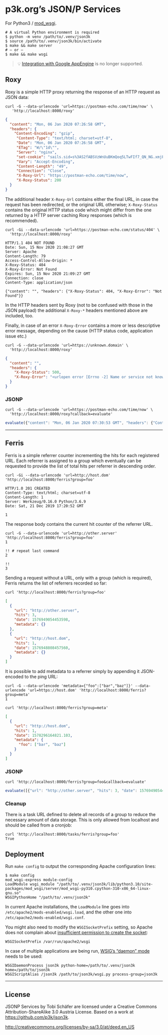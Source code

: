 # p3k.org’s JSON/P Services

For Python3 / [mod_wsgi](https://modwsgi.readthedocs.io).

```shell
# A virtual Python environment is required
$ python -m venv /path/to/.venv/json3k
$ source /path/to/.venv/json3k/bin/activate
$ make && make server
# — or —
$ make && make wsgi
```

> 💡 [Integration with Google AppEngine](https://github.com/p3k/json3k/tree/gae) is no longer supported.

## Roxy

Roxy is a simple HTTP proxy returning the response of an HTTP request as JSON data:

```shell
curl -G --data-urlencode 'url=https://postman-echo.com/time/now' \
   'http://localhost:8000/roxy'
```

```json
{
  "content": "Mon, 06 Jan 2020 07:26:58 GMT",
  "headers": {
    "Content-Encoding": "gzip",
     "Content-Type": "text/html; charset=utf-8",
     "Date": "Mon, 06 Jan 2020 07:26:58 GMT",
     "ETag": "W/\"1d\"",
     "Server": "nginx",
     "set-cookie": "sails.sid=s%3AS2fABSVzWnUuBKmQoq5LTwFIf7_QN_NG.xmjFxEuq5w2mVp9DLrknr6tNryVW4JnGO4u5N%2F8dk58; Path=/; HttpOnly",
     "Vary": "Accept-Encoding",
     "Content-Length": "49",
     "Connection": "Close",
     "X-Roxy-Url": "https://postman-echo.com/time/now",
     "X-Roxy-Status": 200
  }
}
```

The additional header `X-Roxy-Url` contains either the final URL, in case the request has been redirected, or the original URL otherwise; `X-Roxy-Status` contains the original HTTP status code which might differ from the one returned by a HTTP server caching Roxy responses (which is recommended).

```shell
curl -Gi --data-urlencode 'url=https://postman-echo.com/status/404' \
  'http://localhost:8000/roxy'
```

```plain
HTTP/1.1 404 NOT FOUND
Date: Sun, 15 Nov 2020 21:08:27 GMT
Server: Apache
Content-Length: 79
Access-Control-Allow-Origin: *
X-Roxy-Status: 404
X-Roxy-Error: Not Found
Expires: Sun, 15 Nov 2020 21:09:27 GMT
Connection: close
Content-Type: application/json

{"content": "", "headers": {"X-Roxy-Status": 404, "X-Roxy-Error": "Not Found"}}
```

In the HTTP headers sent by Roxy (not to be confused with those in the JSON payload) the additional `X-Roxy-*` headers mentioned above are included, too.

Finally, in case of an error `X-Roxy-Error` contains a more or less descriptive error message, depending on the cause (HTTP status code, application issue etc.)

```shell
curl -G --data-urlencode 'url=https://unknown.domain' \
  'http://localhost:8000/roxy'
```

```json
{
  "content": "",
  "headers": {
    "X-Roxy-Status": 500,
    "X-Roxy-Error": "<urlopen error [Errno -2] Name or service not known>"
  }
}
```

### JSONP

```shell
curl -G --data-urlencode 'url=https://postman-echo.com/time/now' \
  'http://localhost:8000/roxy?callback=evaluate'
```

```js
evaluate({"content": "Mon, 06 Jan 2020 07:30:53 GMT", "headers": {"Content-Encoding": "gzip", "Content-Type": "text/html; charset=utf-8", "Date": "Mon, 06 Jan 2020 07:30:53 GMT", "ETag": "W/\"1d\"", "Server": "nginx", "set-cookie": "sails.sid=s%3AsPZWnJe5WvmBOFj4iIydYgPGVcx-zccy.VKP6VA7uRXxkYqk%2FuwCCR9aUnMnb2BfmppSs5sC92es; Path=/; HttpOnly", "Vary": "Accept-Encoding", "Content-Length": "49", "Connection": "Close", "X-Roxy-Url": "https://postman-echo.com/time/now", "X-Roxy-Status": 200}})
```

---

## Ferris

Ferris is a simple referrer counter incrementing the hits for each registered URL. Each referrer is assigned to a group which eventually can be requested to provide the list of total hits per referrer in descending order.

```shell
curl -Gi --data-urlencode 'url=http://host.dom' 'http://localhost:8000/ferris?group=foo'

HTTP/1.0 201 CREATED
Content-Type: text/html; charset=utf-8
Content-Length: 1
Server: Werkzeug/0.16.0 Python/3.6.9
Date: Sat, 21 Dec 2019 17:20:52 GMT

1
```

The response body contains the current hit counter of the referrer URL.

```shell
curl -G --data-urlencode 'url=http://other.server' 'http://localhost:8000/ferris?group=foo'
1

!! # repeat last command
2

!!
3
```

Sending a request without a URL, only with a group (which is required), Ferris returns the list of referrers recorded so far:

```shell
curl 'http://localhost:8000/ferris?group=foo'
```

```json
[
  {
    "url": "http://other.server",
    "hits": 3,
    "date": 1576949054453598,
    "metadata": {}
  },
  {
    "url": "http://host.dom",
    "hits": 1,
    "date": 1576948808457560,
    "metadata": {}
  }
]
```

It is possible to add metadata to a referrer simply by appending it JSON-encoded to the ping URL:

```shell
curl -G --data-urlencode 'metadata={"foo":["bar","baz"]}' --data-urlencode 'url=https://host.dom' 'http://localhost:8000/ferris?group=meta'
1
```

```shell
curl 'http://localhost:8000/ferris?group=meta'
```

```json
[
  {
    "url": "http://host.dom",
    "hits": 1,
    "date": 1578296164821.103,
    "metadata": {
      "foo": ["bar", "baz"]
    }
  }
]
```

### JSONP

```shell
curl 'http://localhost:8000/ferris?group=foo&callback=evaluate'
```

```js
evaluate([{"url": "http://other.server", "hits": 3, "date": 1576949054453598}, {"url": "http://host.dom", "hits": 1, "date": 1576948808457560}])
```

### Cleanup

There is a task URL defined to delete all records of a group to reduce the necessary amount of data storage. This is only allowed from localhost and should be called from a cronjob:

```shell
curl 'http://localhost:8000/tasks/ferris?group=foo'
True
```

## Deployment

Run `make config` to output the corresponding Apache configuration lines:

```shell
$ make config
mod_wsgi-express module-config
LoadModule wsgi_module "/path/to/.venv/json3k/lib/python3.10/site-packages/mod_wsgi/server/mod_wsgi-py310.cpython-310-x86_64-linux-gnu.so"
WSGIPythonHome "/path/to/.venv/json3k"
```

In current Apache installations, the `LoadModule` line goes into `/etc/apache2/mods-enabled/wsgi.load`, and the other one into `/etc/apache2/mods-enabled/wsgi.conf`.

You might also need to modify the `WSGISocketPrefix` setting, so Apache does not complain about [insufficient permission to create the socket](https://modwsgi.readthedocs.io/en/develop/user-guides/configuration-issues.html#location-of-unix-sockets):

```apache2
WSGISocketPrefix /var/run/apache2/wsgi
```

In case of multiple applications are being run, [WSIGʼs “daemon” mode](https://modwsgi.readthedocs.io/en/develop/user-guides/configuration-guidelines.html#defining-process-groups) needs to be used:

```apache2
WSGIDaemonProcess json3k python-home=/path/to/.venv/json3k home=/path/to/json3k
WSGIScriptAlias /json3k /path/to/json3k/wsgi.py process-group=json3k
```

---

## License

JSONP Services by Tobi Schäfer are licensed under a Creative Commons Attribution-ShareAlike 3.0 Austria License. Based on a work at <https://github.com/p3k/json3k>.

<http://creativecommons.org/licenses/by-sa/3.0/at/deed.en_US>
